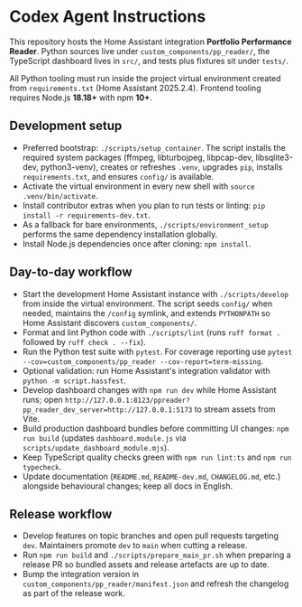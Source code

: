 # Codex Agent Instructions

This repository hosts the Home Assistant integration **Portfolio Performance Reader**. Python sources live under `custom_components/pp_reader/`, the TypeScript dashboard lives in `src/`, and tests plus fixtures sit under `tests/`.

All Python tooling must run inside the project virtual environment created from `requirements.txt` (Home Assistant 2025.2.4). Frontend tooling requires Node.js **18.18+** with npm **10+**.

## Development setup
- Preferred bootstrap: `./scripts/setup_container`. The script installs the required system packages (ffmpeg, libturbojpeg, libpcap-dev, libsqlite3-dev, python3-venv), creates or refreshes `.venv`, upgrades `pip`, installs `requirements.txt`, and ensures `config/` is available.
- Activate the virtual environment in every new shell with `source .venv/bin/activate`.
- Install contributor extras when you plan to run tests or linting: `pip install -r requirements-dev.txt`.
- As a fallback for bare environments, `./scripts/environment_setup` performs the same dependency installation globally.
- Install Node.js dependencies once after cloning: `npm install`.

## Day-to-day workflow
- Start the development Home Assistant instance with `./scripts/develop` from inside the virtual environment. The script seeds `config/` when needed, maintains the `/config` symlink, and extends `PYTHONPATH` so Home Assistant discovers `custom_components/`.
- Format and lint Python code with `./scripts/lint` (runs `ruff format .` followed by `ruff check . --fix`).
- Run the Python test suite with `pytest`. For coverage reporting use `pytest --cov=custom_components/pp_reader --cov-report=term-missing`.
- Optional validation: run Home Assistant's integration validator with `python -m script.hassfest`.
- Develop dashboard changes with `npm run dev` while Home Assistant runs; open `http://127.0.0.1:8123/ppreader?pp_reader_dev_server=http://127.0.0.1:5173` to stream assets from Vite.
- Build production dashboard bundles before committing UI changes: `npm run build` (updates `dashboard.module.js` via `scripts/update_dashboard_module.mjs`).
- Keep TypeScript quality checks green with `npm run lint:ts` and `npm run typecheck`.
- Update documentation (`README.md`, `README-dev.md`, `CHANGELOG.md`, etc.) alongside behavioural changes; keep all docs in English.

## Release workflow
- Develop features on topic branches and open pull requests targeting `dev`. Maintainers promote `dev` to `main` when cutting a release.
- Run `npm run build` and `./scripts/prepare_main_pr.sh` when preparing a release PR so bundled assets and release artefacts are up to date.
- Bump the integration version in `custom_components/pp_reader/manifest.json` and refresh the changelog as part of the release work.
